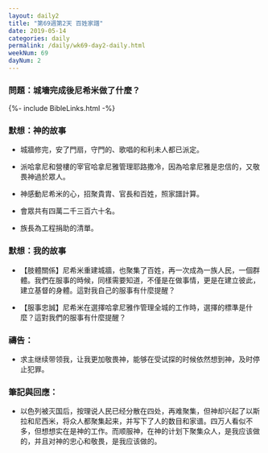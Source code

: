 ```yaml
---
layout: daily2
title: "第69週第2天 百姓家譜"
date: 2019-05-14
categories: daily
permalink: /daily/wk69-day2-daily.html
weekNum: 69
dayNum: 2
---
```


### 問題：城墻完成後尼希米做了什麼？
 
{%- include BibleLinks.html -%}

### 默想：神的故事
+ 城牆修完，安了門扇，守門的、歌唱的和利未人都已派定。

+ 派哈拿尼和營樓的宰官哈拿尼雅管理耶路撒冷，因為哈拿尼雅是忠信的，又敬畏神過於眾人。

+ 神感動尼希米的心，招聚貴胄、官長和百姓，照家譜計算。

+ 會眾共有四萬二千三百六十名。

+ 族長為工程捐助的清單。

### 默想：我的故事
+ 【肢體關係】尼希米重建城牆，也聚集了百姓，再一次成為一族人民，一個群體。我們在服事的時候，同樣需要知道，不僅是在做事情，更是在建立彼此，建立基督的身體。這對我自己的服事有什麼提醒？

+ 【服事忠誠】尼希米在選擇哈拿尼雅作管理全城的工作時，選擇的標準是什麼？這對我們的服事有什麼提醒？

### 禱告：

+ 求主继续带领我，让我更加敬畏神，能够在受试探的时候依然想到神，及时停止犯罪。

### 筆記與回應：

+ 以色列被灭国后，按理说人民已经分散在四处，再难聚集，但神却兴起了以斯拉和尼西米，将众人都聚集起来，并写下了人的数目和家谱。四万人看似不多，但想想实在是神的工作。而顺服神，在神的计划下聚集众人，是我应该做的，并且对神的忠心和敬畏，是我应该做的。
